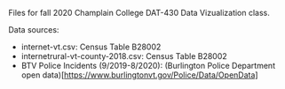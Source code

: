 Files for fall 2020 Champlain College DAT-430 Data Vizualization class.

Data sources:
- internet-vt.csv: Census Table B28002
- internetrural-vt-county-2018.csv: Census Table B28002
- BTV Police Incidents (9/2019-8/2020): (Burlington Police Department open data)[https://www.burlingtonvt.gov/Police/Data/OpenData]